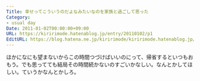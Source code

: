 ```yaml
---
Title: 幸せってこういうのだよなみたいなのを家族と過ごして思った
Category:
- usual day
Date: 2011-01-02T00:00:00+09:00
URL: https://kiririmode.hatenablog.jp/entry/20110102/p1
EditURL: https://blog.hatena.ne.jp/kiririmode/kiririmode.hatenablog.jp/atom/entry/8454420450078211273
---
```



ほかになにも望まないからこの時間つづけばいいのにって、帰省するといつもおもう。でも思ってても結局その時間続かないのすごいかなしい。なんとかしてほしい。ていうかなんとかしろ。
